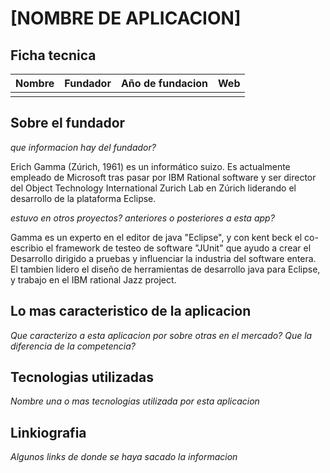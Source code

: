 # [NOMBRE DE APLICACION]

## Ficha tecnica


| Nombre | Fundador | Año de fundacion | Web |
| -------|:--------:|:----------------:|----:|
|        |          |                  |     |


## Sobre el fundador

*que informacion hay del fundador?*

Erich Gamma (Zúrich, 1961) es un informático suizo. Es actualmente empleado de Microsoft tras pasar por IBM Rational software y 
ser director del Object Technology International Zurich Lab en Zúrich liderando el desarrollo de la plataforma Eclipse.

*estuvo en otros proyectos? anteriores o posteriores a esta app?*

Gamma es un experto en el editor de java "Eclipse", y con kent beck el co-escribio el framework de testeo de software "JUnit"
que ayudo a crear el Desarrollo dirigido a pruebas y influenciar la industria del software entera. El tambien lidero el
diseño de herramientas de desarrollo java para Eclipse, y trabajo en el IBM rational Jazz project.  

## Lo mas caracteristico de la aplicacion

*Que caracterizo a esta aplicacion por sobre otras en el mercado?*
*Que la diferencia de la competencia?*

## Tecnologias utilizadas

*Nombre una o mas tecnologias utilizada por esta aplicacion*


## Linkiografia

*Algunos links de donde se haya sacado la informacion*


